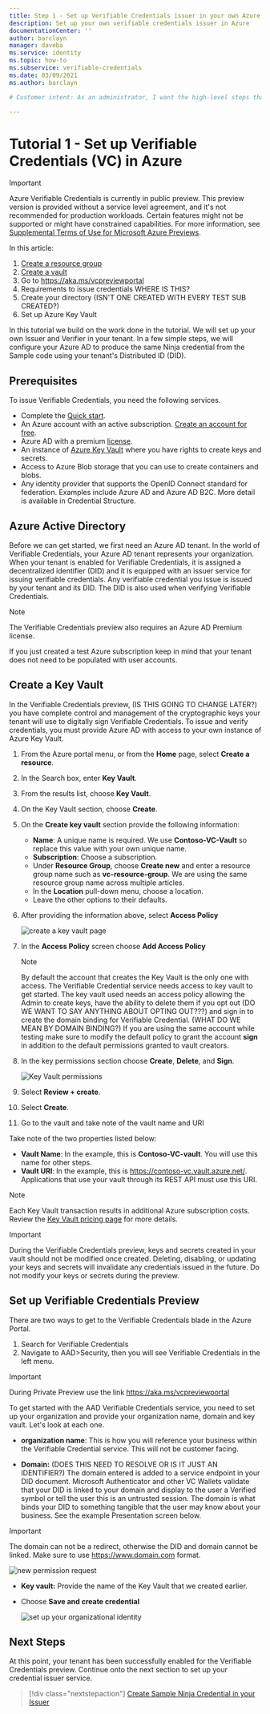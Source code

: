 ```yaml
---
title: Step 1 - Set up Verifiable Credentials issuer in your own Azure AD (preview)
description: Set up your own verifiable credentials issuer in Azure
documentationCenter: ''
author: barclayn
manager: daveba
ms.service: identity
ms.topic: how-to
ms.subservice: verifiable-credentials
ms.date: 03/09/2021
ms.author: barclayn

# Customer intent: As an administrator, I want the high-level steps that I should follow so that I can quickly start using verifiable credentials in my own Azure AD

---
```


# Tutorial 1 - Set up Verifiable Credentials (VC) in Azure

> [!IMPORTANT]
> Azure Verifiable Credentials is currently in public preview.
> This preview version is provided without a service level agreement, and it's not recommended for production workloads. Certain features might not be supported or might have constrained capabilities. 
> For more information, see [Supplemental Terms of Use for Microsoft Azure Previews](https://azure.microsoft.com/support/legal/preview-supplemental-terms/).

In this article:

1. [Create a resource group](../../azure-resource-manager/management/manage-resource-groups-portal.md)
1. [Create a vault](../../key-vault/general/quick-create-portal.md)
1. Go to  https://aka.ms/vcpreviewportal
1. Requirements to issue credentials  WHERE IS THIS?
1. Create your directory (ISN'T ONE CREATED WITH EVERY TEST SUB CREATED?)
1. Set up Azure Key Vault

In this tutorial we build on the work done in the tutorial. We will set up your own Issuer and Verifier in your tenant. In a few simple steps, we will configure your Azure AD to produce the same Ninja credential from the Sample code using your tenant's Distributed ID (DID).

## Prerequisites

To issue Verifiable Credentials, you need the following services.

- Complete the [Quick start](quickstart-verifiable-credentials.md).
- An Azure account with an active subscription. [Create an account for free](https://azure.microsoft.com/free/?WT.mc_id=A261C142F).
- Azure AD with a premium [license](https://azure.microsoft.com/en-us/pricing/details/active-directory/).
- An instance of [Azure Key Vault](../../key-vault/general/overview.md) where you have rights to create keys and secrets.
- Access to  Azure Blob storage that you can use to create containers and blobs.
- Any identity provider that supports the OpenID Connect standard for federation. Examples include Azure AD and Azure AD B2C. More detail is available in Credential Structure.

## Azure Active Directory

Before we can get started, we first need an Azure AD tenant. In the world of Verifiable Credentials, your Azure AD tenant represents your organization. When your tenant is enabled for Verifiable Credentials, it is assigned a decentralized identifier (DID) and it is equipped with an issuer service for issuing verifiable  credentials. Any verifiable credential you issue is issued by your tenant and its DID. The DID is also used when verifying Verifiable Credentials.

>[!NOTE]
>The Verifiable Credentials preview also requires an Azure AD Premium license. 

If you just created a test Azure subscription keep in mind that your tenant does not need to be populated with user accounts.

## Create a Key Vault

In the Verifiable Credentials preview, (IS THIS GOING TO CHANGE LATER?) you have complete control and management of the cryptographic keys your tenant will use to digitally sign Verifiable Credentials. To issue and verify credentials, you must provide Azure AD with access to your own instance of Azure Key Vault.

1. From the Azure portal menu, or from the **Home** page, select **Create a resource**.
2. In the Search box, enter **Key Vault**.
3. From the results list, choose **Key Vault**.
4. On the Key Vault section, choose **Create**.
5. On the **Create key vault** section provide the following information:
    - **Name**: A unique name is required. We use **Contoso-VC-Vault** so replace this value with your own unique name.
    - **Subscription**: Choose a subscription.
    - Under **Resource Group**, choose **Create new** and enter a resource group name such as **vc-resource-group**. We are using the same resource group name across multiple articles.
    - In the **Location** pull-down menu, choose a location.
    - Leave the other options to their defaults.
6. After providing the information above, select **Access Policy**

    ![create a key vault page](media/tutorial-verifiable-credentials-issuer/create-key-vault.png)

7. In the **Access Policy** screen choose **Add Access Policy**

    >[!NOTE]
    > By default the account that creates the Key Vault is the only one with access. The Verifiable Credential service needs access to key vault to get started. The key vault used needs an access policy allowing the Admin to create keys, have the ability to delete them if you opt out (DO WE WANT TO SAY ANYTHING ABOUT OPTING OUT???) and sign in to create the domain binding for Verifiable Credential. (WHAT DO WE MEAN BY DOMAIN BINDING?) If you are using the same account while testing make sure to modify the default policy to grant the account **sign** in addition to the default permissions granted to vault creators.

8. In the key permissions section choose **Create**, **Delete**, and **Sign**.

    ![Key Vault permissions](media/tutorial-verifiable-credentials-issuer/vault-permissions.png)

9. Select **Review + create**.
10. Select **Create**.
11. Go to the vault and take note of the vault name and URI

Take note of the two properties listed below:

- **Vault Name**: In the example, this is **Contoso-VC-vault**. You will use this name for other steps.
- **Vault URI**: In the example, this is https://contoso-vc.vault.azure.net/. Applications that use your vault through its REST API must use this URI.

>[!NOTE]
> Each Key Vault transaction results in additional Azure subscription costs. Review the [Key Vault pricing page](https://azure.microsoft.com/pricing/details/key-vault/) for more details.

>[!IMPORTANT]
> During the Verifiable Credentials preview, keys and secrets created in your vault should not be modified once created. Deleting, disabling, or updating your keys and secrets will invalidate any credentials issued in the future. Do not modify your keys or secrets during the preview.

## Set up Verifiable Credentials Preview

There are two ways to get to the Verifiable Credentials blade in the Azure Portal. 

1. Search for Verifiable Credentials 
1. Navigate to AAD>Security, then you will see Verifiable Credentials in the left menu.

>[!IMPORTANT]
> During Private Preview use the link https://aka.ms/vcpreviewportal

To get started with the AAD Verifiable Credentials service, you need to set up your organization and provide your organization name, domain and key vault. Let's look at each one. 

-  **organization name**: This is how you will reference your business within the Verifiable Credential service. This will not be customer facing.

- **Domain:** (DOES THIS NEED TO RESOLVE OR IS IT JUST AN IDENTIFIER?) The domain entered is added to a service endpoint in your DID document. Microsoft Authenticator and other VC Wallets validate that your DID is linked to your domain and display to the user a Verified symbol or tell the user this is an untrusted session. The domain is what binds your DID to something tangible that the user may know about your business. See the example Presentation screen below. 

>[!IMPORTANT]
> The domain can not be a redirect, otherwise the DID and domain cannot be linked. Make sure to use https://www.domain.com format. 

![new permission request](media/tutorial-verifiable-credentials-issuer/e5EKExG.png)

- **Key vault:** Provide the name of the Key Vault that we created earlier.
- Choose **Save and create credential**

    ![set up your organizational identity](media/tutorial-verifiable-credentials-issuer/save-create.png)

## Next Steps

At this point, your tenant has been successfully enabled for the Verifiable Credentials preview. Continue onto the next section to set up your credential issuer service.

> [!div class="nextstepaction"]
> [Create Sample Ninja Credential in your Issuer](tutorial-02-create-sample-card-your-issuer.md)

